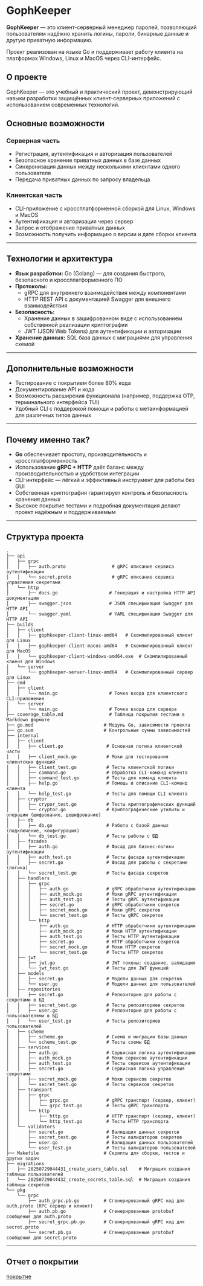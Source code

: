 
# GophKeeper

**GophKeeper** — это клиент-серверный менеджер паролей, позволяющий пользователям надёжно хранить логины, пароли, бинарные данные и другую приватную информацию.  

Проект реализован на языке Go и поддерживает работу клиента на платформах Windows, Linux и MacOS через CLI-интерфейс.

## О проекте

GophKeeper — это учебный и практический проект, демонстрирующий навыки разработки защищённых клиент-серверных приложений с использованием современных технологий.

## Основные возможности

### Серверная часть
- Регистрация, аутентификация и авторизация пользователей
- Безопасное хранение приватных данных в базе данных
- Синхронизация данных между несколькими клиентами одного пользователя
- Передача приватных данных по запросу владельца

### Клиентская часть
- CLI-приложение с кроссплатформенной сборкой для Linux, Windows и MacOS
- Аутентификация и авторизация через сервер
- Запрос и отображение приватных данных
- Возможность получить информацию о версии и дате сборки клиента

---

## Технологии и архитектура

- **Язык разработки:** Go (Golang) — для создания быстрого, безопасного и кроссплатформенного ПО  
- **Протоколы:**  
  - gRPC для внутреннего взаимодействия между компонентами  
  - HTTP REST API с документацией Swagger для внешнего взаимодействия  
- **Безопасность:**  
  - Хранение данных в зашифрованном виде с использованием собственной реализации криптографии  
  - JWT (JSON Web Tokens) для аутентификации и авторизации  
- **Хранение данных:** SQL база данных с миграциями для управления схемой

---

## Дополнительные возможности

- Тестирование с покрытием более 80% кода  
- Документирование API и кода  
- Возможность расширения функционала (например, поддержка OTP, терминального интерфейса TUI)  
- Удобный CLI с поддержкой помощи и работы с метаинформацией для различных типов данных

---

## Почему именно так?

- **Go** обеспечивает простоту, производительность и кроссплатформенность  
- Использование **gRPC + HTTP** даёт баланс между производительностью и удобством интеграции  
- CLI-интерфейс — лёгкий и эффективный инструмент для работы без GUI  
- Собственная криптография гарантирует контроль и безопасность хранения данных  
- Высокое покрытие тестами и подробная документация делают проект надёжным и поддерживаемым

---

## Структура проекта

```
.
├── api
│   ├── grpc
│   │   ├── auth.proto                 # gRPC описание сервиса аутентификации
│   │   └── secret.proto               # gRPC описание сервиса управления секретами
│   └── http
│       ├── docs.go                   # Генерация и настройка HTTP API документации
│       ├── swagger.json              # JSON спецификация Swagger для HTTP API
│       └── swagger.yaml              # YAML спецификация Swagger для HTTP API
├── builds
│   ├── client
│   │   ├── gophkeeper-client-linux-amd64   # Скомпилированный клиент для Linux
│   │   ├── gophkeeper-client-macos-amd64   # Скомпилированный клиент для MacOS
│   │   └── gophkeeper-client-windows-amd64.exe  # Скомпилированный клиент для Windows
│   └── server
│       └── gophkeeper-server-linux-amd64   # Скомпилированный сервер для Linux
├── cmd
│   ├── client
│   │   └── main.go                   # Точка входа для клиентского CLI-приложения
│   └── server
│       └── main.go                   # Точка входа для сервера
├── coverage_table.md                 # Таблица покрытия тестами в Markdown формате
├── go.mod                          # Модуль Go, зависимости проекта
├── go.sum                          # Контрольные суммы зависимостей
├── internal
│   ├── client
│   │   ├── client.go                # Основная логика клиентской части
│   │   ├── client_mock.go           # Моки для тестирования клиентских функций
│   │   ├── client_test.go           # Тесты клиентской логики
│   │   ├── command.go               # Обработка CLI-команд клиента
│   │   ├── command_test.go          # Тесты для команд клиента
│   │   ├── help.go                  # Помощь и описание CLI-команд клиента
│   │   └── help_test.go             # Тесты для помощи CLI клиента
│   ├── cryptor
│   │   ├── crypor_test.go           # Тесты криптографических функций
│   │   └── cryptor.go               # Криптографические утилиты и операции (шифрование, дешифрование)
│   ├── db
│   │   ├── db.go                    # Работа с базой данных (подключение, конфигурация)
│   │   └── db_test.go               # Тесты работы с БД
│   ├── facades
│   │   ├── auth.go                  # Фасад для бизнес-логики аутентификации
│   │   ├── auth_test.go             # Тесты фасада аутентификации
│   │   ├── secret.go                # Фасад для работы с секретами (логика)
│   │   └── secret_test.go           # Тесты фасада секретов
│   ├── handlers
│   │   ├── grpc
│   │   │   ├── auth.go              # gRPC обработчики аутентификации
│   │   │   ├── auth_mock.go         # Моки gRPC аутентификации
│   │   │   ├── auth_test.go         # Тесты gRPC аутентификации
│   │   │   ├── secret.go            # gRPC обработчики секретов
│   │   │   ├── secret_mock.go       # Моки gRPC секретов
│   │   │   └── secret_test.go       # Тесты gRPC секретов
│   │   └── http
│   │       ├── auth.go              # HTTP обработчики аутентификации
│   │       ├── auth_mock.go         # Моки HTTP аутентификации
│   │       ├── auth_test.go         # Тесты HTTP аутентификации
│   │       ├── secret.go            # HTTP обработчики секретов
│   │       ├── secret_mock.go       # Моки HTTP секретов
│   │       └── secret_test.go       # Тесты HTTP секретов
│   ├── jwt
│   │   ├── jwt.go                   # JWT токены: создание, валидация
│   │   └── jwt_test.go              # Тесты для JWT функций
│   ├── models
│   │   ├── secret.go                # Модели данных для секретов
│   │   └── user.go                  # Модели данных для пользователей
│   ├── repositories
│   │   ├── secret.go                # Репозитории для работы с секретами в БД
│   │   ├── secret_test.go           # Тесты репозиториев секретов
│   │   ├── user.go                  # Репозитории для работы с пользователями в БД
│   │   └── user_test.go             # Тесты репозиториев пользователей
│   ├── scheme
│   │   ├── scheme.go                # Схема и миграции базы данных
│   │   └── scheme_test.go           # Тесты схемы БД
│   ├── services
│   │   ├── auth.go                  # Сервисная логика аутентификации
│   │   ├── auth_mock.go             # Моки сервисов аутентификации
│   │   ├── auth_test.go             # Тесты сервисов аутентификации
│   │   ├── secret.go                # Сервисная логика управления секретами
│   │   ├── secret_mock.go           # Моки сервисов секретов
│   │   └── secret_test.go           # Тесты сервисов секретов
│   ├── transport
│   │   ├── grpc
│   │   │   ├── grpc.go              # gRPC транспорт (сервер, клиент)
│   │   │   └── grpc_test.go         # Тесты gRPC транспорта
│   │   └── http
│   │       ├── http.go              # HTTP транспорт (сервер, клиент)
│   │       └── http_test.go         # Тесты HTTP транспорта
│   └── validators
│       ├── secret.go                # Валидация данных секретов
│       ├── secret_test.go           # Тесты валидаторов секретов
│       ├── user.go                  # Валидация данных пользователей
│       └── user_test.go             # Тесты валидаторов пользователей
├── Makefile                        # Скрипты для сборки, тестов и других задач
├── migrations
│   ├── 20250729044431_create_users_table.sql    # Миграция создания таблицы пользователей
│   └── 20250729044432_create_secrets_table.sql  # Миграция создания таблицы секретов
└── pkg
    └── grpc
        ├── auth_grpc.pb.go         # Сгенерированный gRPC код для auth.proto (RPC сервер и клиент)
        ├── auth.pb.go              # Сгенерированные protobuf сообщения для auth.proto
        ├── secret_grpc.pb.go       # Сгенерированный gRPC код для secret.proto
        └── secret.pb.go            # Сгенерированные protobuf сообщения для secret.proto
```

---

## Отчет о покрытии

[покрытие](coverage.md)